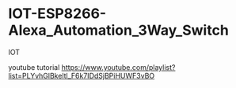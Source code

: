 # IOT-ESP8266-Alexa_Automation_3Way_Switch
IOT

youtube tutorial https://www.youtube.com/playlist?list=PLYvhGlBkeltl_F6k7IDdSjBPiHUWF3vBO


